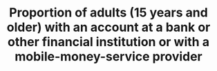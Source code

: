 ---
actual_indicator_available: Proportion of households with interest earning assets
  at financial institutions
actual_indicator_available_description: Proportion of households with a checking account,
  savings account, money market account, or certificate of deposit
comments_and_limitations: This statistic does not include regular (non-interest earning)
  checking accounts, which is a common type of bank account in the United States
data_non_statistical: false
date_metadata_updated: January 2017
date_of_national_source_publication: July 2013
disaggregation_categories: Available by househoulder race and Hispanic origin, householder
  age, householder education, type of household, householder labor force activity,
  monthly household income, household net worth, and tenure
disaggregation_geography: National and by 4 U.S. regions
goal_meta_link: http://unstats.un.org/sdgs/files/metadata-compilation/Metadata-Goal-8.pdf
goal_meta_link_page: 51
graph: longitudinal
graph_status_notes: graphed
graph_title: Proportion of U.S. households with a checking account, savings account,
  money market account, or certificate of deposit
graph_type: line
graph_type_description: line
has_metadata: true
indicator: 8.10.2
indicator_definition: 'Definition This indicator denotes the percentage of respondents
  who report having an account (by themselves or together with someone else) at a
  bank or another type of financial institution; having a debit card in their own
  name; receiving wages, government transfers, or payments for agricultural products
  into an account or through a mobile phone at a financial institution in the past
  12 months; paying utility bills or school fees from an account at a financial institution
  in the past 12 months; receiving wages or government transfers into a card in the
  past 12 months; or personally using a mobile phone to pay bills or to send or receive
  money through a GSM Association (GSMA) Mobile Money for the Unbanked (MMU) service
  in the past 12 months (% age 15+) Concepts Account (% age 15+): The percentage of
  respondents who report having an account (by themselves or together with someone
  else) at a bank or another type of financial institution (see definition for "account
  at a financial institution") or personally using a mobile money service in the past
  12 months (see definition for "mobile money account").'
indicator_name: Proportion of adults (15 years and older) with an account at a bank
  or other financial institution or with a mobile-money-service provider
indicator_sort_order: 08.10.02
indicator_variable: prop_hhs_w_account
international_and_national_references: NA
layout: indicator
periodicity: Annual, missing some years
permalink: /8-10-2/
published: true
rationale_interpretation: Access to formal financial services such as savings, insurance,
  payments, credit and remittances is essential to the ability of people'regardless
  of income level, gender, age, education or where they live'to manage their lives,
  build their futures, and grow their businesses. Having access to an account is an
  important starting point for people to access a range of financial services.
reporting_status: complete
scheduled_update_by_national_source: Spring 2018 (for 2014 values)
sdg_goal: 8
source_active_1: true
source_agency_staff_email_1: jonathan.s.eggleston@census.gov
source_agency_staff_name_1: Jonathan Eggleston
source_agency_survey_dataset_1: U.S. Census Bureau, Survey of Income and Program Participation
source_notes_1: null
source_title_1: null
source_url_1: 'Web source: Detailed Tables on Wealth and Asset Ownership https://www.census.gov/people/wealth/data/dtables.html'
target: Strengthen the capacity of domestic financial institutions to encourage and
  expand access to banking, insurance and financial services for all.
target_id: '8.1'
time_period: Annual
title: Proportion of adults (15 years and older) with an account at a bank or other
  financial institution or with a mobile-money-service provider
un_custodial_agency: 'World Bank (Partnering Agencies: UNCDF)'
un_designated_tier: '1'
unit_of_measure: Proportion
us_method_of_computation: Weighted sample mean from the Survey of Income and Program
  Participation
variable_description: null
variable_notes: null
---